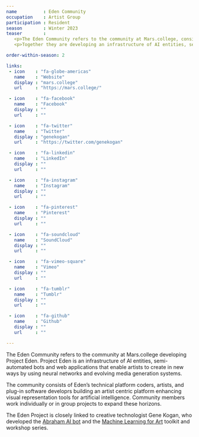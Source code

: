 ```yaml
---
name          : Eden Community
occupation    : Artist Group
participation : Resident
season        : Winter 2023
teaser        :
   <p>The Eden Community refers to the community at Mars.college, consisting of technical platform coders, artists, and plug-in software developrs, building an artist centric platform enhancing visual representation tools for artificial intelligence.</p>
   <p>Together they are developing an infrastructure of AI entities, semi-automated bots and web applications that enable artists to create in new ways by using neural networks and evolving media generation systems.</p>

order-within-season: 2

links:
 - icon    : "fa-globe-americas"
   name    : "Website"
   display : "mars.college"
   url     : "https://mars.college/"

 - icon    : "fa-facebook"
   name    : "Facebook"
   display : ""
   url     : ""

 - icon    : "fa-twitter"
   name    : "Twitter"
   display : "genekogan"
   url     : "https://twitter.com/genekogan"

 - icon    : "fa-linkedin"
   name    : "LinkedIn"
   display : ""
   url     : ""

 - icon    : "fa-instagram"
   name    : "Instagram"
   display : ""
   url     : ""

 - icon    : "fa-pinterest"
   name    : "Pinterest"
   display : ""
   url     : ""

 - icon    : "fa-soundcloud"
   name    : "SoundCloud"
   display : ""
   url     : ""

 - icon    : "fa-vimeo-square"
   name    : "Vimeo"
   display : ""
   url     : ""

 - icon    : "fa-tumblr"
   name    : "Tumblr"
   display : ""
   url     : ""

 - icon    : "fa-github"
   name    : "Github"
   display : ""
   url     : ""

---
```

The Eden Community refers to the community at Mars.college developing Project Eden. Project Eden is an infrastructure of AI entities, semi-automated bots and web applications that enable artists to create in new ways by using neural networks and evolving media generation systems.

The community consists of Eden’s technical platform coders, artists, and plug-in software developrs building an artist centric platform enhancing visual representation tools for artificial intelligence. Community members work individually or in group projects to expand these horizons. 

The Eden Project is closely linked to creative technologist Gene Kogan, who developed the [Abraham AI bot](https://abraham.ai/) and the [Machine Learning for Art](https://ml4a.net/) toolkit and workshop series.